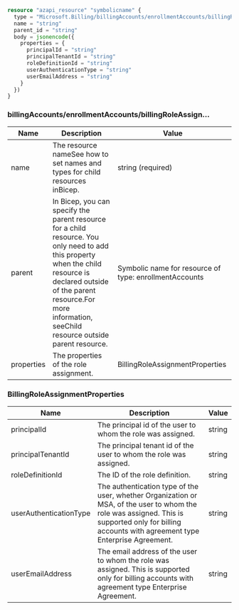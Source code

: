 ```terraform
resource "azapi_resource" "symbolicname" {
  type = "Microsoft.Billing/billingAccounts/enrollmentAccounts/billingRoleAssignments@2019-10-01-preview"
  name = "string"
  parent_id = "string"
  body = jsonencode({
    properties = {
      principalId = "string"
      principalTenantId = "string"
      roleDefinitionId = "string"
      userAuthenticationType = "string"
      userEmailAddress = "string"
    }
  })
}

```

### billingAccounts/enrollmentAccounts/billingRoleAssign...

| Name | Description | Value |
|-|-|-|
| name | The resource nameSee how to set names and types for child resources inBicep. | string (required) |
| parent | In Bicep, you can specify the parent resource for a child resource. You only need to add this property when the child resource is declared outside of the parent resource.For more information, seeChild resource outside parent resource. | Symbolic name for resource of type: enrollmentAccounts |
| properties | The properties of the role assignment. | BillingRoleAssignmentProperties |


### BillingRoleAssignmentProperties

| Name | Description | Value |
|-|-|-|
| principalId | The principal id of the user to whom the role was assigned. | string |
| principalTenantId | The principal tenant id of the user to whom the role was assigned. | string |
| roleDefinitionId | The ID of the role definition. | string |
| userAuthenticationType | The authentication type of the user, whether Organization or MSA, of the user to whom the role was assigned. This is supported only for billing accounts with agreement type Enterprise Agreement. | string |
| userEmailAddress | The email address of the user to whom the role was assigned. This is supported only for billing accounts with agreement type Enterprise Agreement. | string |


